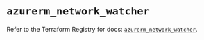 # `azurerm_network_watcher`

Refer to the Terraform Registry for docs: [`azurerm_network_watcher`](https://registry.terraform.io/providers/hashicorp/azurerm/4.40.0/docs/resources/network_watcher).
